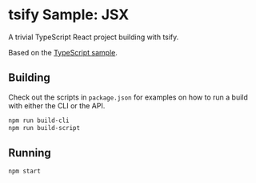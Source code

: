 # tsify Sample: JSX

A trivial TypeScript React project building with tsify.

Based on the [TypeScript sample](https://github.com/Microsoft/TypeScriptSamples/tree/master/jsx).

## Building

Check out the scripts in `package.json` for examples on how to run a build with either the CLI or the API.

```sh
npm run build-cli
npm run build-script
```

## Running

```sh
npm start
```
